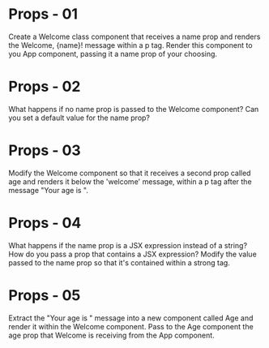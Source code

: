 # Props - 01

Create a Welcome class component that receives a name prop and renders the Welcome, {name}! message within a p tag. Render this component to you App component, passing it a name prop of your choosing.

# Props - 02

What happens if no name prop is passed to the Welcome component? Can you set a default value for the name prop?

# Props - 03

Modify the Welcome component so that it receives a second prop called age and renders it below the 'welcome' message, within a p tag after the message "Your age is ".

# Props - 04

What happens if the name prop is a JSX expression instead of a string? How do you pass a prop that contains a JSX expression? Modify the value passed to the name prop so that it's contained within a strong tag.

# Props - 05

Extract the "Your age is " message into a new component called Age and render it within the Welcome component. Pass to the Age component the age prop that Welcome is receiving from the App component.